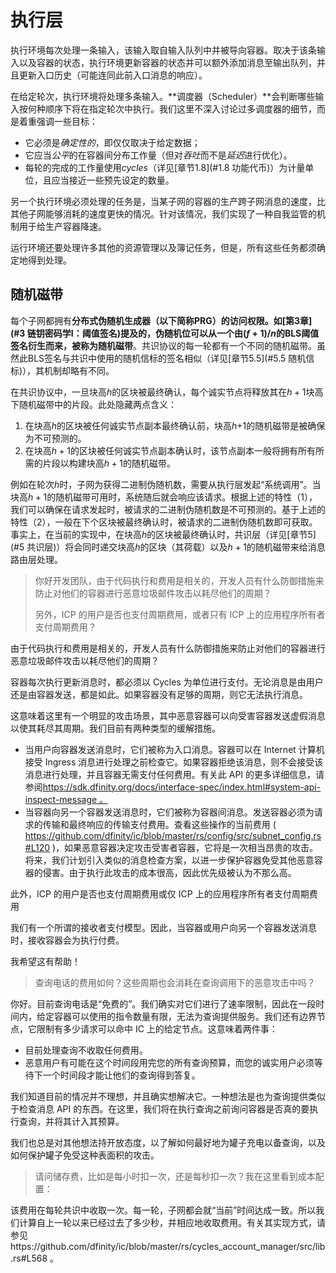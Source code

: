 # 执行层

执行环境每次处理一条输入，该输入取自输入队列中并被导向容器。取决于该条输入以及容器的状态，执行环境更新容器的状态并可以额外添加消息至输出队列，并且更新入口历史（可能连同此前入口消息的响应）。

在给定轮次，执行环境将处理多条输入。**调度器（Scheduler）**会判断哪些输入按何种顺序下将在指定轮次中执行。我们这里不深入讨论过多调度器的细节，而是着重强调一些目标：

-   它必须是*确定性的*，即仅仅取决于给定数据；
-   它应当*公平*的在容器间分布工作量（但对*吞吐*而不是*延迟*进行优化）。
-   每轮的完成的工作量使用*cycles*（详见[章节1.8](#1.8 功能代币)）为计量单位，且应当接近一些预先设定的数量。

另一个执行环境必须处理的任务是，当某子网的容器的生产跨子网消息的速度，比其他子网能够消耗的速度更快的情况。针对该情况，我们实现了一种自我监管的机制用于给生产容器降速。

运行环境还要处理许多其他的资源管理以及簿记任务，但是，所有这些任务都须确定地得到处理。

## 随机磁带

每个子网都拥有**分布式伪随机生成器（以下简称PRG）**的访问权限。如[第3章](#3 链钥密码学I：阈值签名)提及的，伪随机位可以从一个由$(f+1)/n$的BLS阈值签名衍生而来，被称为**随机磁带**。共识协议的每一轮都有一个不同的随机磁带。虽然此BLS签名与共识中使用的随机信标的签名相似（详见[章节5.5](#5.5 随机信标)），其机制却略有不同。

在共识协议中，一旦块高$h$的区块被最终确认，每个诚实节点将释放其在$h+1$块高下随机磁带中的片段。此处隐藏两点含义：

1. 在块高$h$的区块被任何诚实节点副本最终确认前，块高$h$+1的随机磁带是被确保为不可预测的。
2. 在块高$h+1$的区块被任何诚实节点副本确认时，该节点副本一般将拥有所有所需的片段以构建块高$h+1$的随机磁带。

例如在轮次$h$时，子网为获得二进制伪随机数，需要从执行层发起“系统调用”。当块高$h+1$的随机磁带可用时，系统随后就会响应该请求。根据上述的特性（1），我们可以确保在请求发起时，被请求的二进制伪随机数是不可预测的。基于上述的特性（2），一般在下个区块被最终确认时，被请求的二进制伪随机数即可获取。事实上，在当前的实现中，在块高$h$的区块被最终确认时，共识层（详见[章节5](#5 共识层)）将会同时递交块高$h$的区块（其荷载）以及$h+1$的随机磁带来给消息路由层处理。



> 你好开发团队，由于代码执行和费用是相关的，开发人员有什么防御措施来防止对他们的容器进行恶意垃圾邮件攻击以耗尽他们的周期？
>
> 另外，ICP 的用户是否也支付周期费用，或者只有 ICP 上的应用程序所有者支付周期费用？

由于代码执行和费用是相关的，开发人员有什么防御措施来防止对他们的容器进行恶意垃圾邮件攻击以耗尽他们的周期？

容器每次执行更新消息时，都必须以 Cycles 为单位进行支付。无论消息是由用户还是由容器发送，都是如此。如果容器没有足够的周期，则它无法执行消息。

这意味着这里有一个明显的攻击场景，其中恶意容器可以向受害容器发送虚假消息以使其耗尽其周期。我们目前有两种类型的缓解措施。

* 当用户向容器发送消息时，它们被称为入口消息。容器可以在 Internet 计算机接受 Ingress 消息进行处理之前检查它。如果容器拒绝该消息，则不会接受该消息进行处理，并且容器无需支付任何费用。有关此 API 的更多详细信息，请参阅[https://sdk.dfinity.org/docs/interface-spec/index.html#system-api-inspect-message 。](https://sdk.dfinity.org/docs/interface-spec/index.html#system-api-inspect-message)
* 当容器向另一个容器发送消息时，它们被称为容器间消息。发送容器必须为请求的传输和最终响应的传输支付费用。查看这些操作的当前费用 ( https://github.com/dfinity/ic/blob/master/rs/config/src/subnet_config.rs#L120 )，如果恶意容器决定攻击受害者容器，它将是一次相当昂贵的攻击。将来，我们计划引入类似的消息检查方案，以进一步保护容器免受其他恶意容器的侵害。由于执行此攻击的成本很高，因此优先级被认为不那么高。

此外，ICP 的用户是否也支付周期费用或仅 ICP 上的应用程序所有者支付周期费用

我们有一个所谓的接收者支付模型。因此，当容器或用户向另一个容器发送消息时，接收容器会为执行付费。

我希望这有帮助！



> 查询电话的费用如何？这些周期也会消耗在查询调用下的恶意攻击中吗？

你好。目前查询电话是“免费的”。我们确实对它们进行了速率限制，因此在一段时间内，给定容器可以使用的指令数量有限，无法为查询提供服务。我们还有边界节点，它限制有多少请求可以命中 IC 上的给定节点。这意味着两件事：

* 目前处理查询不收取任何费用。
* 恶意用户有可能在这个时间段用完您的所有查询预算，而您的诚实用户必须等待下一个时间段才能让他们的查询得到答复。

我们知道目前的情况并不理想，并且确实想解决它。一种想法是也为查询提供类似于检查消息 API 的东西。在这里，我们将在执行查询之前询问容器是否真的要执行查询，并将其计入其预算。

我们也总是对其他想法持开放态度，以了解如何最好地为罐子充电以备查询，以及如何保护罐子免受这种表面积的攻击。



> 请问储存费，比如是每小时扣一次，还是每秒扣一次？我在这里看到成本配置：

该费用在每轮共识中收取一次。每一轮，子网都会就“当前”时间达成一致。所以我们计算自上一轮以来已经过去了多少秒，并相应地收取费用。有关其实现方式，请参见https://github.com/dfinity/ic/blob/master/rs/cycles_account_manager/src/lib.rs#L568 。
